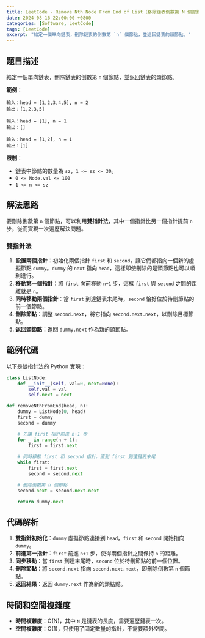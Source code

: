 ```yaml
---
title: LeetCode - Remove Nth Node From End of List（移除鏈表倒數第 N 個節點）
date: 2024-08-16 22:00:00 +0800
categories: [Software, LeetCode]
tags: [LeetCode] 
excerpt: "給定一個單向鏈表，刪除鏈表的倒數第 `n` 個節點，並返回鏈表的頭節點。"
---
```


## 題目描述
給定一個單向鏈表，刪除鏈表的倒數第 `n` 個節點，並返回鏈表的頭節點。

**範例**：

```
輸入：head = [1,2,3,4,5], n = 2
輸出：[1,2,3,5]
```

```
輸入：head = [1], n = 1
輸出：[]
```

```
輸入：head = [1,2], n = 1
輸出：[1]
```

**限制**：
- 鏈表中節點的數量為 `sz`，`1 <= sz <= 30`。
- `0 <= Node.val <= 100`
- `1 <= n <= sz`

## 解法思路
要刪除倒數第 `n` 個節點，可以利用**雙指針法**，其中一個指針比另一個指針提前 `n` 步，從而實現一次遍歷解決問題。

### 雙指針法
1. **設置兩個指針**：初始化兩個指針 `first` 和 `second`，讓它們都指向一個新的虛擬節點 `dummy`。`dummy` 的 `next` 指向 `head`，這樣即使刪除的是頭節點也可以順利進行。
2. **移動第一個指針**：將 `first` 向前移動 `n+1` 步，這樣 `first` 與 `second` 之間的距離就是 `n`。
3. **同時移動兩個指針**：當 `first` 到達鏈表末尾時，`second` 恰好位於待刪節點的前一個節點。
4. **刪除節點**：調整 `second.next`，將它指向 `second.next.next`，以刪除目標節點。
5. **返回頭節點**：返回 `dummy.next` 作為新的頭節點。

## 範例代碼

以下是雙指針法的 Python 實現：

```python
class ListNode:
    def __init__(self, val=0, next=None):
        self.val = val
        self.next = next

def removeNthFromEnd(head, n):
    dummy = ListNode(0, head)
    first = dummy
    second = dummy

    # 先讓 first 指針前進 n+1 步
    for _ in range(n + 1):
        first = first.next
    
    # 同時移動 first 和 second 指針，直到 first 到達鏈表末尾
    while first:
        first = first.next
        second = second.next

    # 刪除倒數第 n 個節點
    second.next = second.next.next

    return dummy.next
```

## 代碼解析
1. **雙指針初始化**：`dummy` 虛擬節點連接到 `head`，`first` 和 `second` 開始指向 `dummy`。
2. **前進第一指針**：`first` 前進 `n+1` 步，使得兩個指針之間保持 `n` 的距離。
3. **同步移動**：當 `first` 到達末尾時，`second` 位於待刪節點的前一個位置。
4. **刪除節點**：將 `second.next` 指向 `second.next.next`，即刪除倒數第 `n` 個節點。
5. **返回結果**：返回 `dummy.next` 作為新的頭結點。

## 時間和空間複雜度
- **時間複雜度**：O(N)，其中 `N` 是鏈表的長度，需要遍歷鏈表一次。
- **空間複雜度**：O(1)，只使用了固定數量的指針，不需要額外空間。
